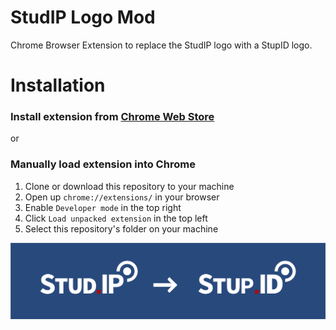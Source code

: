 # StudIP Logo Mod

Chrome Browser Extension to replace the StudIP logo with a StupID logo.

# Installation

### Install extension from [Chrome Web Store](https://chrome.google.com/webstore/category/extensions)

or

### Manually load extension into Chrome

1. Clone or download this repository to your machine
2. Open up `chrome://extensions/` in your browser
3. Enable `Developer mode` in the top right
4. Click `Load unpacked extension` in the top left
5. Select this repository's folder on your machine

![Logo replacement preview](/assets/readme-header.png)
